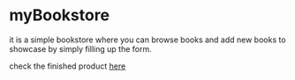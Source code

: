 # myBookstore

it is a simple bookstore where you can browse books and add new books to showcase by simply filling up  the form.

check the finished product [here](http://bookstore853.herokuapp.com) 
